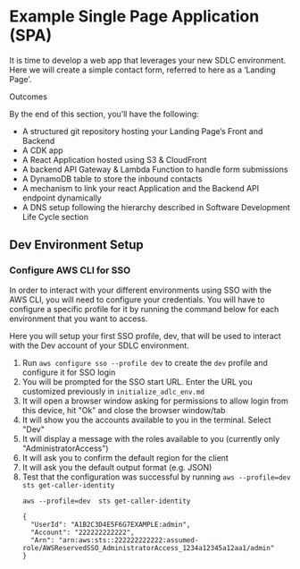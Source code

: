 # Example Single Page Application (SPA)

It is time to develop a web app that leverages your new SDLC environment. Here we will create a simple contact form, referred to here as a ‘Landing Page’.

Outcomes

By the end of this section, you’ll have the following:

- A structured git repository hosting your Landing Page’s Front and Backend
- A CDK app
- A React Application hosted using S3 & CloudFront
- A backend API Gateway & Lambda Function to handle form submissions
- A DynamoDB table to store the inbound contacts
- A mechanism to link your react Application and the Backend API endpoint dynamically
- A DNS setup following the hierarchy described in Software Development Life Cycle section

## Dev Environment Setup

### Configure AWS CLI for SSO

In order to interact with your different environments using SSO with the AWS CLI, you will need to configure your credentials. You will have to configure a specific profile for it by running the command below for each environment that you want to access.

Here you will setup your first SSO profile, dev, that will be used to interact with the Dev account of your SDLC environment.

1. Run `aws configure sso --profile dev` to create the `dev` profile and configure it for SSO login
1. You will be prompted for the SSO start URL. Enter the URL you customized previously in `initialize_adlc_env.md`
1. It will open a browser window asking for permissions to allow login from this device, hit "Ok" and close the browser window/tab
1. It will show you the accounts available to you in the terminal. Select "Dev"
1. It will display a message with the roles available to you (currently only "AdministratorAccess")
1. It will ask you to confirm the default region for the client
1. It will ask you the default output format (e.g. JSON)
1. Test that the configuration was successful by running `aws --profile=dev sts get-caller-identity`
    ```
    aws --profile=dev  sts get-caller-identity
      
    {
      "UserId": "A1B2C3D4E5F6G7EXAMPLE:admin",
      "Account": "222222222222",
      "Arn": "arn:aws:sts::222222222222:assumed-role/AWSReservedSSO_AdministratorAccess_1234a12345a12aa1/admin"
    }
    ```